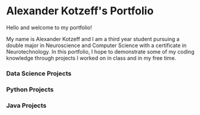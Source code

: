 # Alexander Kotzeff's Portfolio

Hello and welcome to my portfolio!

My name is Alexander Kotzeff and I am a third year student pursuing a double major in Neuroscience and Computer Science with a certificate in Neurotechnology. In this portfolio, I hope to demonstrate some of my coding knowledge through projects I worked on in class and in my free time.

### Data Science Projects 


### Python Projects


### Java Projects 

